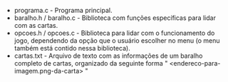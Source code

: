 - programa.c - Programa principal.
- baralho.h / baralho.c - Biblioteca com funções específicas para lidar com as cartas.
- opcoes.h / opcoes.c - Biblioteca para lidar com o funcionamento do jogo, dependendo da opção que o usuário escolher no menu (o menu também está contido nessa biblioteca).
- cartas.txt - Arquivo de texto com as informações de um baralho completo de cartas, organizado da seguinte forma " <valor-numerico> <naipe> <chave> <endereco-para-imagem.png-da-carta> "
